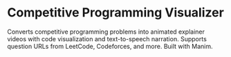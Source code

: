 # Competitive Programming Visualizer
Converts competitive programming problems into animated explainer videos with code visualization and text-to-speech narration. Supports question URLs from LeetCode, Codeforces, and more. Built with Manim.
